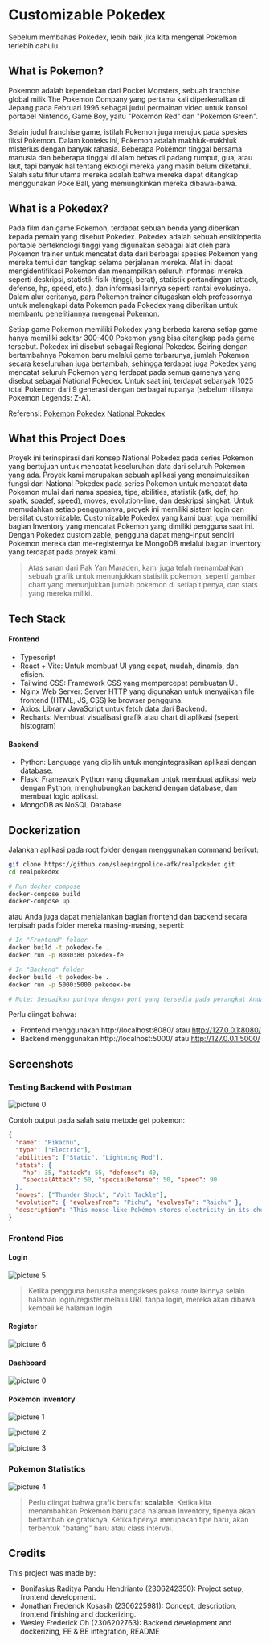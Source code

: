 # Customizable Pokedex
Sebelum membahas Pokedex, lebih baik jika kita mengenal Pokemon terlebih dahulu.

## What is Pokemon?
Pokemon adalah kependekan dari Pocket Monsters, sebuah franchise global milik The Pokemon Company yang pertama kali diperkenalkan di Jepang pada Februari 1996 sebagai judul permainan video untuk konsol portabel Nintendo, Game Boy, yaitu "Pokemon Red" dan "Pokemon Green".

Selain judul franchise game, istilah Pokemon juga merujuk pada spesies fiksi Pokemon. Dalam konteks ini, Pokemon adalah makhluk-makhluk misterius dengan banyak rahasia. Beberapa Pokémon tinggal bersama manusia dan beberapa tinggal di alam bebas di padang rumput, gua, atau laut, tapi banyak hal tentang ekologi mereka yang masih belum diketahui. Salah satu fitur utama mereka adalah bahwa mereka dapat ditangkap menggunakan Poke Ball, yang memungkinkan mereka dibawa-bawa.

## What is a Pokedex?
Pada film dan game Pokemon, terdapat sebuah benda yang diberikan kepada pemain yang disebut Pokedex. Pokedex adalah sebuah ensiklopedia portable berteknologi tinggi yang digunakan sebagai alat oleh para Pokemon trainer untuk mencatat data dari berbagai spesies Pokemon yang mereka temui dan tangkap selama perjalanan mereka. Alat ini dapat mengidentifikasi Pokemon dan menampilkan seluruh informasi mereka seperti deskripsi, statistik fisik (tinggi, berat), statistik pertandingan (attack, defense, hp, speed, etc.), dan informasi lainnya seperti rantai evolusinya. Dalam alur ceritanya, para Pokemon trainer ditugaskan oleh professornya untuk melengkapi data Pokemon pada Pokedex yang diberikan untuk membantu penelitiannya mengenai Pokemon. 

Setiap game Pokemon memiliki Pokedex yang berbeda karena setiap game hanya memiliki sekitar 300-400 Pokemon yang bisa ditangkap pada game tersebut. Pokedex ini disebut sebagai Regional Pokedex. Seiring dengan bertambahnya Pokemon baru melalui game terbarunya, jumlah Pokemon secara keseluruhan juga bertambah, sehingga terdapat juga Pokedex yang mencatat seluruh Pokemon yang terdapat pada semua gamenya yang disebut sebagai National Pokedex. Untuk saat ini, terdapat sebanyak 1025 total Pokemon dari 9 generasi dengan berbagai rupanya (sebelum rilisnya Pokemon Legends: Z-A). 

Referensi:
[Pokemon](https://id.portal-pokemon.com/about/)
[Pokedex](https://bulbapedia.bulbagarden.net/wiki/Pok%C3%A9dex)
[National Pokedex](https://pokemondb.net/pokedex/all)

## What this Project Does
Proyek ini terinspirasi dari konsep National Pokedex pada series Pokemon yang bertujuan untuk mencatat keseluruhan data dari seluruh Pokemon yang ada. Proyek kami merupakan sebuah aplikasi yang mensimulasikan fungsi dari National Pokedex pada series Pokemon untuk mencatat data Pokemon mulai dari nama spesies, tipe, abilities, statistik (atk, def, hp, spatk, spadef, speed), moves, evolution-line, dan deskripsi singkat. Untuk memudahkan setiap penggunanya, proyek ini memiliki sistem login dan bersifat customizable. Customizable Pokedex yang kami buat juga memiliki bagian Inventory yang mencatat Pokemon yang dimiliki pengguna saat ini. Dengan Pokedex customizable, pengguna dapat meng-input sendiri Pokemon mereka dan me-registernya ke MongoDB melalui bagian Inventory yang terdapat pada proyek kami. 

> Atas saran dari Pak Yan Maraden, kami juga telah menambahkan sebuah grafik untuk menunjukkan statistik pokemon, seperti gambar chart yang menunjukkan jumlah pokemon di setiap tipenya, dan stats yang mereka miliki.

## Tech Stack
#### Frontend
- Typescript
- React + Vite: Untuk membuat UI yang cepat, mudah, dinamis, dan efisien.
- Tailwind CSS: Framework CSS yang mempercepat pembuatan UI.
- Nginx Web Server: Server HTTP yang digunakan untuk menyajikan file frontend (HTML, JS, CSS) ke browser pengguna.
- Axios: Library JavaScript untuk fetch data dari Backend.
- Recharts: Membuat visualisasi grafik atau chart di aplikasi (seperti histogram)
#### Backend
- Python: Language yang dipilih untuk mengintegrasikan aplikasi dengan database.
- Flask: Framework Python yang digunakan untuk membuat aplikasi web dengan Python, menghubungkan backend dengan database, dan membuat logic aplikasi.
- MongoDB as NoSQL Database

## Dockerization
Jalankan aplikasi pada root folder dengan menggunakan command berikut:

```bash
git clone https://github.com/sleepingpolice-afk/realpokedex.git
cd realpokedex

# Run docker compose
docker-compose build
docker-compose up
```

atau Anda juga dapat menjalankan bagian frontend dan backend secara terpisah pada folder mereka masing-masing, seperti: 
```bash
# In "Frontend" folder
docker build -t pokedex-fe .
docker run -p 8080:80 pokedex-fe

# In "Backend" folder
docker build -t pokedex-be .
docker run -p 5000:5000 pokedex-be

# Note: Sesuaikan portnya dengan port yang tersedia pada perangkat Anda.
```

Perlu diingat bahwa:
- Frontend menggunakan http://localhost:8080/ atau http://127.0.0.1:8080/
- Backend menggunakan http://localhost:5000/ atau http://127.0.0.1:5000/


## Screenshots

### Testing Backend with Postman
![picture 0](https://i.imgur.com/H9QD9c8.png)  


Contoh output pada salah satu metode get pokemon:
```json
{
  "name": "Pikachu",
  "type": ["Electric"],
  "abilities": ["Static", "Lightning Rod"],
  "stats": {
    "hp": 35, "attack": 55, "defense": 40,
    "specialAttack": 50, "specialDefense": 50, "speed": 90
  },
  "moves": ["Thunder Shock", "Volt Tackle"],
  "evolution": { "evolvesFrom": "Pichu", "evolvesTo": "Raichu" },
  "description": "This mouse-like Pokémon stores electricity in its cheek pouches."
}
```

### Frontend Pics
#### Login
![picture 5](https://i.imgur.com/ZpkaJs5.png) 

> Ketika pengguna berusaha mengakses paksa route lainnya selain halaman login/register melalui URL tanpa login, mereka akan dibawa kembali ke halaman login

#### Register
![picture 6](https://i.imgur.com/NSLskI7.png)  

#### Dashboard
![picture 0](https://i.imgur.com/smwhGdF.png)  

#### Pokemon Inventory
![picture 1](https://i.imgur.com/QUliwH5.png)  

![picture 2](https://i.imgur.com/3xM92rz.png)  

![picture 3](https://i.imgur.com/bSN69wi.png)  

### Pokemon Statistics
![picture 4](https://i.imgur.com/pAahGPQ.png)  

> Perlu diingat bahwa grafik bersifat **scalable**. Ketika kita menambahkan Pokemon baru pada halaman Inventory, tipenya akan bertambah ke grafiknya. Ketika tipenya merupakan tipe baru, akan terbentuk "batang" baru atau class interval. 

## Credits
This project was made by:
- Bonifasius Raditya Pandu Hendrianto (2306242350): Project setup, frontend development.
- Jonathan Frederick Kosasih (2306225981): Concept, description, frontend finishing and dockerizing.
- Wesley Frederick Oh (2306202763): Backend development and dockerizing, FE & BE integration, README
